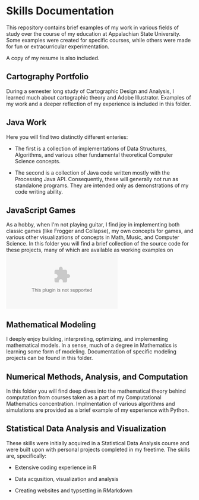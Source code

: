 Skills Documentation
====================

This repository contains brief examples of my work in various fields of study over the course of my education at Appalachian State University. Some examples were created for specific courses, while others were made for fun or extracurricular experimentation.

A copy of my resume is also included.

Cartography Portfolio
---------------------

During a semester long study of Cartographic Design and Analysis, I learned much about cartographic theory and Adobe Illustrator. Examples of my work and a deeper reflection of my experience is included in this folder.

Java Work
---------

Here you will find two distinctly different enteries:

-   The first is a collection of implementations of Data Structures, Algorithms, and various other fundamental theoretical Computer Science concepts.

-   The second is a collection of Java code written mostly with the Processing Java API. Consequently, these will generally not run as standalone programs. They are intended only as demonstrations of my code writing ability.

JavaScript Games
----------------

As a hobby, when I'm not playing guitar, I find joy in implementing both classic games (like Frogger and Collapse), my own concepts for games, and various other visualizations of concepts in Math, Music, and Computer Science. In this folder you will find a brief collection of the source code for these projects, many of which are available as working examples on ![my website.](matthefner.com)

Mathematical Modeling
---------------------

I deeply enjoy building, interpreting, optimizing, and implementing mathematical models. In a sense, much of a degree in Mathematics is learning some form of modeling. Documentation of specific modeling projects can be found in this folder.

Numerical Methods, Analysis, and Computation
--------------------------------------------

In this folder you will find deep dives into the mathematical theory behind computation from courses taken as a part of my Computational Mathematics concentration. Implmentation of various algorithms and simulations are provided as a brief example of my experience with Python.

Statistical Data Analysis and Visualization
-------------------------------------------

These skills were initially acquired in a Statistical Data Analysis course and were built upon with personal projects completed in my freetime. The skills are, specifically:

-   Extensive coding experience in R

-   Data acqusition, visualization and analysis

-   Creating websites and typsetting in RMarkdown
